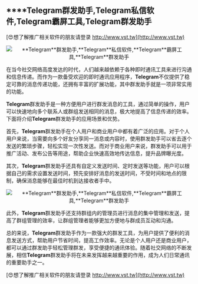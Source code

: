 ## ****Telegram**群发助手,**Telegram**私信软件,**Telegram**霸屏工具,**Telegram**群发助手**

[😍想了解推广相关软件的朋友请登录 http://www.vst.tw](http://www.vst.tw)

 <center><img src="https://vst.tw/MP4/tuiguang/png/8.png" alt="**Telegram**群发助手,**Telegram**私信软件,**Telegram**霸屏工具,**Telegram**群发助手"></center>

在当今社交网络高度发达的时代，人们越来越依赖于各种即时通讯工具来进行沟通和信息传递。而作为一款备受欢迎的即时通讯应用程序，**Telegram**不仅提供了稳定可靠的消息传递功能，还拥有丰富的扩展功能，其中群发助手就是一项非常实用的功能。

**Telegram**群发助手是一种方便用户进行群发消息的工具，通过简单的操作，用户可以快速地向多个联系人或群组发送相同的消息，极大地提高了信息传递的效率。下面将介绍**Telegram**群发助手的应用场景和优势。

首先，**Telegram**群发助手在个人用户和商业用户中都有着广泛的应用。对于个人用户来说，当需要向多个好友分享同一消息或内容时，使用群发助手可以省去逐个发送的繁琐步骤，轻松实现一次性发送。而对于商业用户来说，群发助手可以用于推广活动、发布公告等用途，帮助企业快速高效地传达信息，提升品牌曝光度。

其次，**Telegram**群发助手还具有自定义发送时间、定时发送等功能，用户可以根据自己的需求设置发送时间，预先安排好消息的发送时间，不受时间和地点的限制，确保消息能够在最佳时机到达接收者手中。

 <center><img src="https://vst.tw/MP4/tuiguang/png/6.png" alt="**Telegram**群发助手,**Telegram**私信软件,**Telegram**霸屏工具,**Telegram**群发助手"></center>

此外，**Telegram**群发助手还支持群组内的管理员进行消息的集中管理和发送，提高了群组管理的效率，让群组管理者能够更加方便地与群成员互动和沟通。

总的来说，**Telegram**群发助手作为一款强大的群发工具，为用户提供了便利的消息发送方式，帮助用户节省时间，提高工作效率。无论是个人用户还是商业用户，都可以通过群发助手轻松管理群发，享受便捷的通讯体验。随着社交网络的不断发展，相信**Telegram**群发助手将在未来发挥越来越重要的作用，成为人们日常通讯的重要助手之一。

[😍想了解推广相关软件的朋友请登录 http://www.vst.tw](http://www.vst.tw)



